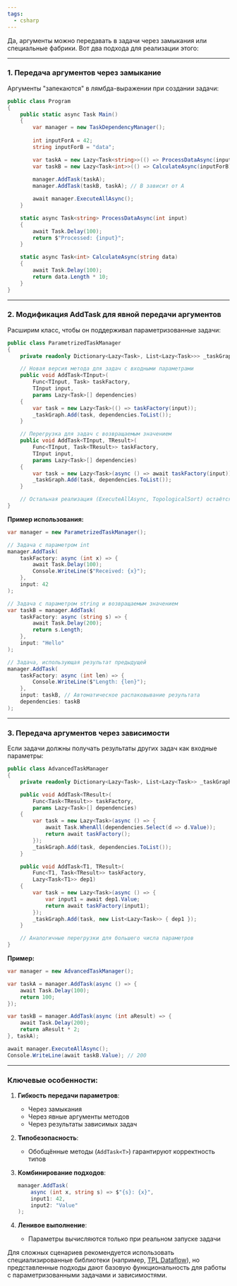 ```yaml
---
tags:
  - csharp
---
```

Да, аргументы можно передавать в задачи через замыкания или специальные фабрики. Вот два подхода для реализации этого:

---

### 1. **Передача аргументов через замыкание**
Аргументы "запекаются" в лямбда-выражении при создании задачи:

```csharp
public class Program
{
    public static async Task Main()
    {
        var manager = new TaskDependencyManager();
        
        int inputForA = 42;
        string inputForB = "data";

        var taskA = new Lazy<Task<string>>(() => ProcessDataAsync(inputForA));
        var taskB = new Lazy<Task<int>>(() => CalculateAsync(inputForB));
        
        manager.AddTask(taskA);
        manager.AddTask(taskB, taskA); // B зависит от A

        await manager.ExecuteAllAsync();
    }

    static async Task<string> ProcessDataAsync(int input)
    {
        await Task.Delay(100);
        return $"Processed: {input}";
    }

    static async Task<int> CalculateAsync(string data)
    {
        await Task.Delay(100);
        return data.Length * 10;
    }
}
```

---

### 2. **Модификация AddTask для явной передачи аргументов**
Расширим класс, чтобы он поддерживал параметризованные задачи:

```csharp
public class ParametrizedTaskManager
{
    private readonly Dictionary<Lazy<Task>, List<Lazy<Task>>> _taskGraph = new();

    // Новая версия метода для задач с входными параметрами
    public void AddTask<TInput>(
        Func<TInput, Task> taskFactory, 
        TInput input, 
        params Lazy<Task>[] dependencies)
    {
        var task = new Lazy<Task>(() => taskFactory(input));
        _taskGraph.Add(task, dependencies.ToList());
    }

    // Перегрузка для задач с возвращаемым значением
    public void AddTask<TInput, TResult>(
        Func<TInput, Task<TResult>> taskFactory,
        TInput input,
        params Lazy<Task>[] dependencies)
    {
        var task = new Lazy<Task>(async () => await taskFactory(input));
        _taskGraph.Add(task, dependencies.ToList());
    }

    // Остальная реализация (ExecuteAllAsync, TopologicalSort) остаётся без изменений
}
```

**Пример использования:**

```csharp
var manager = new ParametrizedTaskManager();

// Задача с параметром int
manager.AddTask(
    taskFactory: async (int x) => {
        await Task.Delay(100);
        Console.WriteLine($"Received: {x}");
    },
    input: 42
);

// Задача с параметром string и возвращаемым значением
var taskB = manager.AddTask(
    taskFactory: async (string s) => {
        await Task.Delay(200);
        return s.Length;
    },
    input: "Hello"
);

// Задача, использующая результат предыдущей
manager.AddTask(
    taskFactory: async (int len) => {
        Console.WriteLine($"Length: {len}");
    },
    input: taskB, // Автоматическое распаковывание результата
    dependencies: taskB
);
```

---

### 3. **Передача аргументов через зависимости**
Если задачи должны получать результаты других задач как входные параметры:

```csharp
public class AdvancedTaskManager
{
    private readonly Dictionary<Lazy<Task>, List<Lazy<Task>> _taskGraph = new();

    public void AddTask<TResult>(
        Func<Task<TResult>> taskFactory,
        params Lazy<Task>[] dependencies)
    {
        var task = new Lazy<Task>(async () => {
            await Task.WhenAll(dependencies.Select(d => d.Value));
            return await taskFactory();
        });
        _taskGraph.Add(task, dependencies.ToList());
    }

    public void AddTask<T1, TResult>(
        Func<T1, Task<TResult>> taskFactory,
        Lazy<Task<T1>> dep1)
    {
        var task = new Lazy<Task>(async () => {
            var input1 = await dep1.Value;
            return await taskFactory(input1);
        });
        _taskGraph.Add(task, new List<Lazy<Task>> { dep1 });
    }

    // Аналогичные перегрузки для большего числа параметров
}
```

**Пример:**

```csharp
var manager = new AdvancedTaskManager();

var taskA = manager.AddTask(async () => {
    await Task.Delay(100);
    return 100;
});

var taskB = manager.AddTask(async (int aResult) => {
    await Task.Delay(200);
    return aResult * 2;
}, taskA);

await manager.ExecuteAllAsync();
Console.WriteLine(await taskB.Value); // 200
```

---

### Ключевые особенности:
1. **Гибкость передачи параметров**:
   - Через замыкания
   - Через явные аргументы методов
   - Через результаты зависимых задач

2. **Типобезопасность**:
   - Обобщённые методы (`AddTask<T>`) гарантируют корректность типов

3. **Комбинирование подходов**:
   ```csharp
   manager.AddTask(
       async (int x, string s) => $"{s}: {x}",
       input1: 42,
       input2: "Value"
   );
   ```

4. **Ленивое выполнение**:
   - Параметры вычисляются только при реальном запуске задачи

Для сложных сценариев рекомендуется использовать специализированные библиотеки (например, [TPL Dataflow](https://docs.microsoft.com/en-us/dotnet/standard/parallel-programming/dataflow-task-parallel-library)), но представленные подходы дают базовую функциональность для работы с параметризованными задачами и зависимостями.